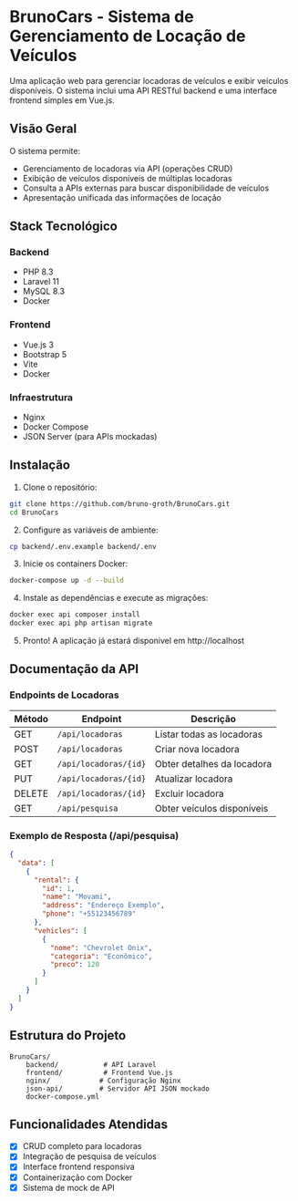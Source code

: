 # BrunoCars - Sistema de Gerenciamento de Locação de Veículos

Uma aplicação web para gerenciar locadoras de veículos e exibir veículos disponíveis. O sistema inclui uma API RESTful backend e uma interface frontend simples em Vue.js.

## Visão Geral

O sistema permite:
- Gerenciamento de locadoras via API (operações CRUD)
- Exibição de veículos disponíveis de múltiplas locadoras
- Consulta a APIs externas para buscar disponibilidade de veículos
- Apresentação unificada das informações de locação

## Stack Tecnológico

### Backend
- PHP 8.3
- Laravel 11
- MySQL 8.3
- Docker

### Frontend
- Vue.js 3
- Bootstrap 5
- Vite
- Docker

### Infraestrutura
- Nginx
- Docker Compose
- JSON Server (para APIs mockadas)

## Instalação

1. Clone o repositório:
```bash
git clone https://github.com/bruno-groth/BrunoCars.git
cd BrunoCars
```

2. Configure as variáveis de ambiente:

```bash
cp backend/.env.example backend/.env
```
3. Inicie os containers Docker:
```bash
docker-compose up -d --build
```

4. Instale as dependências e execute as migrações:

```bash
docker exec api composer install
docker exec api php artisan migrate
```

5. Pronto! A aplicação já estará disponivel em http://localhost

## Documentação da API

### Endpoints de Locadoras

| Método | Endpoint              | Descrição                 |
|--------|-----------------------|---------------------------|
| GET    | `/api/locadoras`      | Listar todas as locadoras |
| POST   | `/api/locadoras`      | Criar nova locadora |
| GET    | `/api/locadoras/{id}` | Obter detalhes da locadora |
| PUT    | `/api/locadoras/{id}` | Atualizar locadora |
| DELETE | `/api/locadoras/{id}` | Excluir locadora |
| GET    | `/api/pesquisa`       | Obter veículos disponíveis |

### Exemplo de Resposta (/api/pesquisa)
```json
{
  "data": [
    {
      "rental": {
        "id": 1,
        "name": "Movami",
        "address": "Endereço Exemplo",
        "phone": "+55123456789"
      },
      "vehicles": [
        {
          "nome": "Chevrolet Onix",
          "categoria": "Econômico",
          "preco": 120
        }
      ]
    }
  ]
}
```

## Estrutura do Projeto

```
BrunoCars/
    backend/           # API Laravel
    frontend/          # Frontend Vue.js
    nginx/            # Configuração Nginx
    json-api/         # Servidor API JSON mockado
    docker-compose.yml
```

## Funcionalidades Atendidas

- [x] CRUD completo para locadoras
- [x] Integração de pesquisa de veículos
- [x] Interface frontend responsiva
- [x] Containerização com Docker
- [x] Sistema de mock de API
